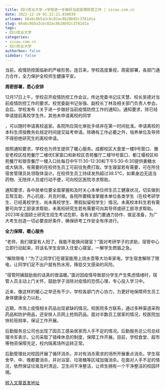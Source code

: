 ```yaml
---
title: 四川农业大学->学校进一步做好当前疫情防控工作 | sicau.com.cn
date: 2022-12-19 01:22:21.830039
urlname: 66abc0b5a3cbc02ac8b28b92c3781d1a
slug: 66abc0b5a3cbc02ac8b28b92c3781d1a
tags: 
- 四川农业大学
categories:
- sicau.com.cn
- 四川农业大学
authorbox: false
sidebar: false
---
```

当前，疫情防控面临新的严峻形势。连日来，学校高度重视，周密部署，各部门通力合作，全力保护全校师生健康平安。

**周密部署，悉心安排**

12月17日上午，学校召开疫情防控工作会议，传达党委书记庄天慧、校长吴德对当前疫情防控工作的要求。校党委副书记张强、副校长丁林及相关部门负责人参会。会后，学校发布《关于进一步做好当前疫情防控工作的通知》。通知要求，除已经申请提前离校学生外，其他未申请离校的同学
<!--more-->
，可以随时申请离校返家。各院所应简化审批手续并在第一时间批准。申请离校的本科生须按教务处规定时间提交延考申请。除确有工作必要之外，培养单位及导师不得拒绝研究生的离校申请。

按照通知要求，学校也为师生提供了暖心服务。成都校区大食堂一楼9号窗口、雅安老校区桂苑餐厅二楼优E家窗口和新校区杏苑餐厅二楼19号窗口、都江堰校区枊苑餐厅和银杏餐厅一楼入口处每日中午11:30-12:30和下午5:30-6:30提供姜糖水或大锅汤，有需要的在校师生员工可前往免费打取。学生寝室若有需要，可在所住宿舍管理员处领取体温计。在校师生员工持续发热超过38.5℃，如果身边无适当药物、无陪伴人员或行动不便，可向校区医院寻求帮助。

通知要求，各中层单位要全面掌握和及时关心本单位师生员工健康状况，切实做到互帮互助、齐心抗疫、共克时艰。各院所要精准掌握本单位各类学生（在校考研学生、已经离校学生、尚未离校学生、寒假拟留校学生）情况。未离校本科生若有需要可向学工部录求帮助，未离校研究生若有需要可向其导师或研工部寻求帮助。2023年全国硕士研究生招生考试在即，各有关部门要通力协作、做足准备，为广大考生创造一切必要良好条件，确保研考工作安全有序进行。

**全力保障，暖心服务**

“老师，我们寝室有人阳了，我能不能换间寝室？”面对考研学子的求助，宿管中心立即行动起来，将该名学生安排入住爱心寝室，一解学生燃眉之急。

“解除限电！”为了让同学们在寝室能用上烧水壶等大功率家电，学生宿舍解除了限电，让同学们足不出户就有热水用，降低交叉感染的风险。

“宿管阿姨鼓励我的话真的很温暖。”面对因疫情导致部分学生产生焦虑情绪时，宿管人员主动上门关怀，鼓励学子消除对疫情的恐慌心理，专心投入学习中。

近来，像这样的暖心之举还有不少。学校各部门齐心协力，为更好地保障师生员工身体健康全力以赴。

近期，市场上疫情相关药品出现紧缺的情况。校医院多方联系，通过多种渠道采购药品和防护用品，还安排人员网上抢购药品。面对半数员工居家的情况，校医院加快轮班频率，保证工作开展。

后勤服务总公司也出现了因员工感染居家而人手不足的情况。后勤服务总公司总经理冷军表示，公司采取了错峰休息的制度，保障工作开展。目前，学校食堂、超市等物资保障充足，校内隔离场所运转正常。

后勤管理处对校园开展了循环消杀，并对有消杀需求的场所开展重点消杀。学生宿舍早、中、晚都要消杀，并对浴室、垃圾桶等区域加强消杀。在面对人手不足的情况，依然保证垃圾及时清运，卫生间干净整洁，让师生拥有一个干净整洁的校园环境。



[转入文章首发地址](https://news.sicau.edu.cn/info/1135/70642.htm)